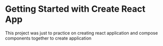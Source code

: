 # Getting Started with Create React App

This project was just to practice on creating react application and compose components together to create application


